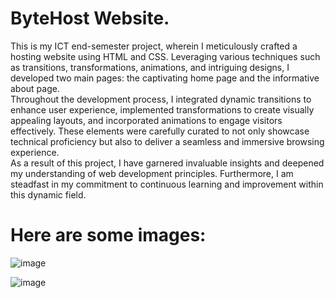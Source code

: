# ByteHost Website.
This is my ICT end-semester project, wherein I meticulously crafted a hosting website using HTML and CSS. Leveraging various techniques such as transitions, transformations, animations, and intriguing designs, I developed two main pages: the captivating home page and the informative about page. 
<br>
Throughout the development process, I integrated dynamic transitions to enhance user experience, implemented transformations to create visually appealing layouts, and incorporated animations to engage visitors effectively. These elements were carefully curated to not only showcase technical proficiency but also to deliver a seamless and immersive browsing experience.
<br>
As a result of this project, I have garnered invaluable insights and deepened my understanding of web development principles. Furthermore, I am steadfast in my commitment to continuous learning and improvement within this dynamic field.

# Here are some images:



![image](https://github.com/user-attachments/assets/a52b9658-e82a-4526-ae2a-54e9ea8a03fc)



![image](https://github.com/user-attachments/assets/13721d2d-c628-4500-bf64-562e4ffa39f0)

